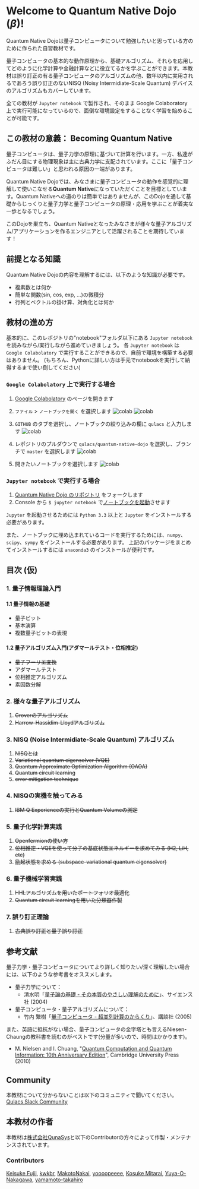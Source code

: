 # Welcome to Quantum Native Dojo ($\beta$)!

Quantum Native Dojoは量子コンピュータについて勉強したいと思っている方のために作られた自習教材です。

量子コンピュータの基本的な動作原理から、基礎アルゴリズム、それらを応用してどのように化学計算や金融計算などに役立てるかを学ぶことができます。本教材は誤り訂正の有る量子コンピュータのアルゴリズムの他、数年以内に実用されるであろう誤り訂正のないNISQ (Noisy Intermidiate-Scale Quantum) デバイスのアルゴリズムもカバーしています。

全ての教材が `Jupyter notebook` で製作され、そのまま Google Colaboratory 上で実行可能になっているので、面倒な環境設定をすることなく学習を始めることが可能です。

## この教材の意義： Becoming Quantum Native
量子コンピュータは、量子力学の原理に基づいて計算を行います。一方、私達がふだん目にする物理現象は主に古典力学に支配されています。ここに「量子コンピュータは難しい」と思われる原因の一端があります。

Quantum Native Dojoでは、みなさまに量子コンピュータの動作を感覚的に理解して使いこなせる**Quantum Native**になっていただくことを目標としています。Quantum Nativeへの道のりは簡単ではありませんが、このDojoを通して基礎からじっくりと量子力学と量子コンピュータの原理・応用を学ぶことが着実な一歩となるでしょう。

このDojoを巣立ち、Quantum Nativeとなったみなさまが様々な量子アルゴリズム/アプリケーションを作るエンジニアとして活躍されることを期待しています！

## 前提となる知識
Quantum Native Dojoの内容を理解するには、以下のような知識が必要です。
- 複素数とは何か
- 簡単な関数(sin, cos, exp, ...)の微積分
- 行列とベクトルの掛け算、対角化とは何か

## 教材の進め方
基本的に、このレポジトリの"notebook"フォルダ以下にある `Jupyter notebook` を読みながら/実行しながら進めていきましょう。
各 `Jupyter notebook` は `Google Colabolatory` で実行することができるので、自前で環境を構築する必要はありません。
(もちろん、Pythonに詳しい方は手元でnotebookを実行して納得するまで使い倒してください)

### `Google Colabolatory`  上で実行する場合
1. [Google Colabolatory](https://colab.research.google.com/notebooks/welcome.ipynb?hl=ja) のページを開きます
2. `ファイル` > `ノートブックを開く` を選択します
![colab](readme-figs/how-to-colab-00.png)
![colab](readme-figs/how-to-colab-01.png)

3. `GITHUB` のタブを選択し、ノートブックの絞り込みの欄に `qulacs` と入力します
![colab](readme-figs/how-to-colab-02.png)

4. レポジトリのプルダウンで `qulacs/quantum-native-dojo` を選択し、ブランチで `master` を選択します
![colab](readme-figs/how-to-colab-03.png)

5. 開きたいノートブックを選択します
![colab](readme-figs/how-to-colab-04.png)

### `Jupyter notebook` で実行する場合
1. [Quantum Native Dojo のリポジトリ](https://github.com/qulacs/quantum-native-dojo) をフォークします
2. Console から `$ jupyter notebook` で[ノートブックを起動](https://jupyter.readthedocs.io/en/latest/running.html#running)させます

`Jupyter` を起動させるためには `Python 3.3` 以上と `Jupyter` をインストールする必要があります。

また、ノートブックに埋め込まれているコードを実行するためには、`numpy`、`scipy`、`sympy` をインストールする必要があります。
上記のパッケージをまとめてインストールするには `anaconda3` のインストールが便利です。


## 目次 (仮)
### 1. 量子情報理論入門 
#### 1.1 量子情報の基礎
- 量子ビット
- 基本演算
- 複数量子ビットの表現
#### 1.2 量子アルゴリズム入門(アダマールテスト・位相推定)
- ~~量子フーリエ変換~~
- アダマールテスト
- 位相推定アルゴリズム
- 素因数分解

### 2. 様々な量子アルゴリズム
1. ~~Groverのアルゴリズム~~
2. ~~Harrow-Hassidim-Lloydアルゴリズム~~

### 3. NISQ (Noise Intermidiate-Scale Quantum) アルゴリズム
1. ~~NISQとは~~
2. ~~Variational quantum eigensolver (VQE)~~
3. ~~Quantum Approximate Optimization Algorithm (OAOA)~~
4. ~~Quantum circuit learning~~
5. ~~error mitigation technique~~

### 4. NISQの実機を触ってみる
1. ~~IBM Q Experienceの実行とQuantum Volumeの測定~~

### 5. 量子化学計算実践
1. ~~Openfermionの使い方~~
2. ~~位相推定・VQEを使って分子の基底状態エネルギーを求めてみる (H2, LiH, etc)~~
3. ~~励起状態を求める (subspace-variational quantum eigensolver)~~

### 6. 量子機械学習実践
1. ~~HHLアルゴリズムを用いたポートフォリオ最適化~~
2. ~~Quantum circuit learningを用いた分類器作製~~

### 7. 誤り訂正理論
1. ~~古典誤り訂正と量子誤り訂正~~


## 参考文献
量子力学・量子コンピュータについてより詳しく知りたい/深く理解したい場合には、以下のような参考書をオススメします。
- 量子力学について：
  - 清水明「[量子論の基礎 - その本質のやさしい理解のために](
https://www.amazon.co.jp/dp/4781910629)」、サイエンス社 (2004)
- 量子コンピュータ・量子アルゴリズムについて：
  - 竹内 繁樹「[量子コンピュータ - 超並列計算のからくり](https://www.amazon.co.jp/dp/4062574691)」、講談社 (2005)

また、英語に抵抗がない場合、量子コンピュータの金字塔とも言えるNiesen-Chaungの教科書を読むのがベストです(分量が多いので、時間はかかります)。
- M. Nielsen and I. Chuang,  "[Quantum Computation and Quantum Information: 10th Anniversary Edition](https://www.amazon.co.jp/dp/1107002176)", Cambridge University Press (2010)

## Community
本教材について分からないことは以下のコミュニティで聞いてください。  
[Qulacs Slack Community](https://join.slack.com/t/qulacs/shared_invite/enQtNDY3Njc1NjU5MDE1LTY4MTNlNDQzYjA1ZGUzZGFiNDQ1MzE2Yjg4ZmM4YjUyNGM0NmNmMjA5NmI2YWFlZDk2ODE1OTUzZTE5YjRmZWU)

## 本教材の作者
本教材は[株式会社QunaSys](https://qunasys.com)と以下のContributorの方々によって作製・メンテナンスされています。

### Contributors
[Keisuke Fujii](http://quantphys.org/wp/keisukefujii/),
[kwkbr](https://github.com/kwkbtr),
[MakotoNakai](https://github.com/MakotoNakai),
[yoooopeeee](https://github.com/yoooopeeee),
[Kosuke Mitarai](https://scholar.google.com/citations?user=TfsGcnMAAAAJ),
[Yuya-O-Nakagawa](https://scholar.google.co.jp/citations?user=LyU8LXsAAAAJ),
[yamamoto-takahiro](https://github.com/yamamoto-takahiro)